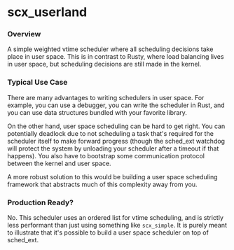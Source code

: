 # scx_userland


### Overview

A simple weighted vtime scheduler where all scheduling decisions take place in
user space. This is in contrast to Rusty, where load balancing lives in user
space, but scheduling decisions are still made in the kernel.

### Typical Use Case

There are many advantages to writing schedulers in user space. For example, you
can use a debugger, you can write the scheduler in Rust, and you can use data
structures bundled with your favorite library.

On the other hand, user space scheduling can be hard to get right. You can
potentially deadlock due to not scheduling a task that's required for the
scheduler itself to make forward progress (though the sched_ext watchdog will
protect the system by unloading your scheduler after a timeout if that
happens). You also have to bootstrap some communication protocol between the
kernel and user space.

A more robust solution to this would be building a user space scheduling
framework that abstracts much of this complexity away from you.

### Production Ready?

No. This scheduler uses an ordered list for vtime scheduling, and is strictly
less performant than just using something like `scx_simple`. It is purely
meant to illustrate that it's possible to build a user space scheduler on
top of sched_ext.
